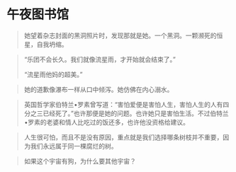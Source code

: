 # 午夜图书馆

> 她望着杂志封面的黑洞照片时，发现那就是她。一个黑洞。一颗濒死的恒星，自我坍缩。

> “乐团不会长久。我们就像流星雨，才开始就会结束了。”
> 
> “流星雨他妈的超美。”

> 她的道歉像瀑布一样从口中倾泻。她仿佛在内心溺水。

> 英国哲学家伯特兰•罗素曾写道：“害怕爱便是害怕人生，害怕人生的人有四分之三已经死了。”也许那便是她的问题。也许她只是害怕生活。不过伯特兰•罗素的老婆和情人比吃过的饭还多，也许他没资格给建议。

> 人生很可怕，而且不是没有原因，重点就是我们选择哪条树枝并不重要，因为我们永远属于同一棵腐烂的树。

> 如果这个宇宙有狗，为什么要其他宇宙？